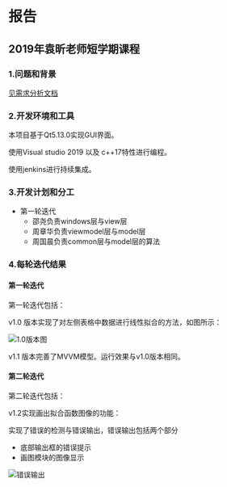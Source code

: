 # 报告

## 2019年袁昕老师短学期课程

### 1.问题和背景

[见需求分析文档]([https://github.com/Yao-Shao/Experiment/blob/dev/demand_analysis/%E7%9B%B4%E8%A7%82%E8%AE%BE%E7%82%B9%E6%9B%B2%E7%BA%BF%E6%8B%9F%E5%90%88%E5%BC%80%E9%A2%98%E6%8A%A5%E5%91%8A.md](https://github.com/Yao-Shao/Experiment/blob/dev/demand_analysis/直观设点曲线拟合开题报告.md))

### 2.开发环境和工具

本项目基于Qt5.13.0实现GUI界面。

使用Visual studio 2019 以及 c++17特性进行编程。

使用jenkins进行持续集成。

### 3.开发计划和分工

* 第一轮迭代
  * 邵尧负责windows层与view层
  * 周章华负责viewmodel层与model层
  * 周国晨负责common层与model层的算法

### 4.每轮迭代结果

#### 第一轮迭代

第一轮迭代包括：

v1.0 版本实现了对左侧表格中数据进行线性拟合的方法，如图所示：

![1.0版本图](https://github.com/zhou317/Experiment/blob/dev/img_of_readme/first_iter_01.png)

v1.1 版本完善了MVVM模型。运行效果与v1.0版本相同。

#### 第二轮迭代

第二轮迭代包括：

v1.2实现画出拟合函数图像的功能：



实现了错误的检测与错误输出，错误输出包括两个部分

* 底部输出框的错误提示
* 画图模块的图像显示

![错误输出](https://github.com/zhou317/Experiment/blob/dev/img_of_readme/error.png)